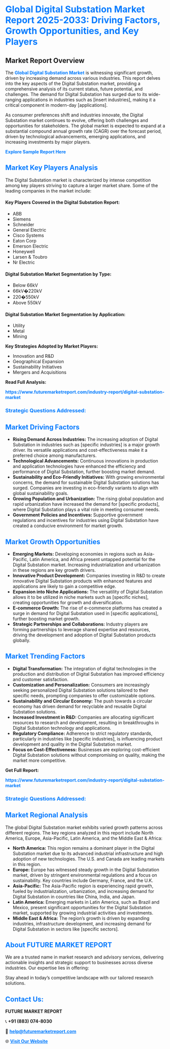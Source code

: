<h1 style="color: #007BFF;">Global Digital Substation Market Report 2025-2033: Driving Factors, Growth Opportunities, and Key Players</h1>

<section id="overview">
<h2>Market Report Overview</h2>
<p>The <a href="https://www.futuremarketreport.com/industry-report/digital-substation-market" style="color: #007BFF; text-decoration: none;"><strong>Global Digital Substation Market</strong></a> is witnessing significant growth, driven by increasing demand across various industries. This report delves into the key aspects of the Digital Substation market, providing a comprehensive analysis of its current status, future potential, and challenges. The demand for Digital Substation has surged due to its wide-ranging applications in industries such as [insert industries], making it a critical component in modern-day [applications].</p>
<p>As consumer preferences shift and industries innovate, the Digital Substation market continues to evolve, offering both challenges and opportunities for stakeholders. The global market is expected to expand at a substantial compound annual growth rate (CAGR) over the forecast period, driven by technological advancements, emerging applications, and increasing investments by major players.</p>
</section>

<section id="overview">
<p><a href="https://www.futuremarketreport.com/request-sample/reportId=102049" style="color: #007BFF; text-decoration: none;"><strong>Explore Sample Report Here</strong></a></p>
</section>

<section id="key-players">
<h2 style="color: #007BFF;">Market Key Players Analysis</h2>
<p>The Digital Substation market is characterized by intense competition among key players striving to capture a larger market share. Some of the leading companies in the market include:</p>
<h4>Key Players Covered in the Digital Substation Report:</h4>
<ul><li>ABB</li><li>Siemens</li><li>Schneider</li><li>General Electric</li><li>Cisco Systems</li><li>Eaton Corp</li><li>Emerson Electric</li><li>Honeywell</li><li>Larsen &amp; Toubro</li><li>Nr Electric</li></ul>
<h4>Digital Substation Market Segmentation by Type:</h4>
<ul><li>Below 66kV</li><li>66kV�220kV</li><li>220�550kV</li><li>Above 550kV</li></ul>

<h4>Digital Substation Market Segmentation by Application:</h4>
<ul><li>Utility</li><li>Metal</li><li>Mining</li></ul>
<p><strong>Key Strategies Adopted by Market Players:</strong></p>
<ul>
<li>Innovation and R&D</li>
<li>Geographical Expansion</li>
<li>Sustainability Initiatives</li>
<li>Mergers and Acquisitions</li>
</ul>
</section>

<section>
<p><strong>Read Full Analysis: </strong></p><a href="https://www.futuremarketreport.com/industry-report/digital-substation-market" style="color: #007BFF; text-decoration: none;"><strong>https://www.futuremarketreport.com/industry-report/digital-substation-market</strong></a>
<h3 style="color: #007BFF;">Strategic Questions Addressed:</h3>
</section>

<section id="driving-factors">
<h2 style="color: #007BFF;">Market Driving Factors</h2>
<ul>
<li><strong>Rising Demand Across Industries:</strong> The increasing adoption of Digital Substation in industries such as [specific industries] is a major growth driver. Its versatile applications and cost-effectiveness make it a preferred choice among manufacturers.</li>
<li><strong>Technological Advancements:</strong> Continuous innovations in production and application technologies have enhanced the efficiency and performance of Digital Substation, further boosting market demand.</li>
<li><strong>Sustainability and Eco-Friendly Initiatives:</strong> With growing environmental concerns, the demand for sustainable Digital Substation solutions has surged. Companies are investing in eco-friendly variants to align with global sustainability goals.</li>
<li><strong>Growing Population and Urbanization:</strong> The rising global population and rapid urbanization have increased the demand for [specific products], where Digital Substation plays a vital role in meeting consumer needs.</li>
<li><strong>Government Policies and Incentives:</strong> Supportive government regulations and incentives for industries using Digital Substation have created a conducive environment for market growth.</li>
</ul>
</section>

<section id="growth-opportunities">
<h2 style="color: #007BFF;">Market Growth Opportunities</h2>
<ul>
<li><strong>Emerging Markets:</strong> Developing economies in regions such as Asia-Pacific, Latin America, and Africa present untapped potential for the Digital Substation market. Increasing industrialization and urbanization in these regions are key growth drivers.</li>
<li><strong>Innovative Product Development:</strong> Companies investing in R&D to create innovative Digital Substation products with enhanced features and applications are likely to gain a competitive edge.</li>
<li><strong>Expansion into Niche Applications:</strong> The versatility of Digital Substation allows it to be utilized in niche markets such as [specific niches], creating opportunities for growth and diversification.</li>
<li><strong>E-commerce Growth:</strong> The rise of e-commerce platforms has created a surge in demand for Digital Substation used in [specific applications], further boosting market growth.</li>
<li><strong>Strategic Partnerships and Collaborations:</strong> Industry players are forming partnerships to leverage shared expertise and resources, driving the development and adoption of Digital Substation products globally.</li>
</ul>
</section>

<section id="trending-factors">
<h2 style="color: #007BFF;">Market Trending Factors</h2>
<ul>
<li><strong>Digital Transformation:</strong> The integration of digital technologies in the production and distribution of Digital Substation has improved efficiency and customer satisfaction.</li>
<li><strong>Customization and Personalization:</strong> Consumers are increasingly seeking personalized Digital Substation solutions tailored to their specific needs, prompting companies to offer customizable options.</li>
<li><strong>Sustainability and Circular Economy:</strong> The push towards a circular economy has driven demand for recyclable and reusable Digital Substation solutions.</li>
<li><strong>Increased Investment in R&D:</strong> Companies are allocating significant resources to research and development, resulting in breakthroughs in Digital Substation technology and applications.</li>
<li><strong>Regulatory Compliance:</strong> Adherence to strict regulatory standards, particularly in industries like [specific industries], is influencing product development and quality in the Digital Substation market.</li>
<li><strong>Focus on Cost-Effectiveness:</strong> Businesses are exploring cost-efficient Digital Substation solutions without compromising on quality, making the market more competitive.</li>
</ul>
</section>

<section>
<p><strong>Get Full Report: </strong></p><a href="https://www.futuremarketreport.com/industry-report/digital-substation-market" style="color: #007BFF; text-decoration: none;"><strong>https://www.futuremarketreport.com/industry-report/digital-substation-market</strong></a>
<h3 style="color: #007BFF;">Strategic Questions Addressed:</h3>
</section>


<section id="regional-analysis">
<h2 style="color: #007BFF;">Market Regional Analysis</h2>
<p>The global Digital Substation market exhibits varied growth patterns across different regions. The key regions analyzed in this report include North America, Europe, Asia-Pacific, Latin America, and the Middle East & Africa:</p>
<ul>
<li><strong>North America:</strong> This region remains a dominant player in the Digital Substation market due to its advanced industrial infrastructure and high adoption of new technologies. The U.S. and Canada are leading markets in this region.</li>
<li><strong>Europe:</strong> Europe has witnessed steady growth in the Digital Substation market, driven by stringent environmental regulations and a focus on sustainability. Key countries include Germany, France, and the U.K.</li>
<li><strong>Asia-Pacific:</strong> The Asia-Pacific region is experiencing rapid growth, fueled by industrialization, urbanization, and increasing demand for Digital Substation in countries like China, India, and Japan.</li>
<li><strong>Latin America:</strong> Emerging markets in Latin America, such as Brazil and Mexico, present significant opportunities for the Digital Substation market, supported by growing industrial activities and investments.</li>
<li><strong>Middle East & Africa:</strong> The region’s growth is driven by expanding industries, infrastructure development, and increasing demand for Digital Substation in sectors like [specific sectors].</li>
</ul>
</section>

<footer>
<h2 style="color: #007BFF;">About FUTURE MARKET REPORT</h2>
<p>We are a trusted name in market research and advisory services, delivering actionable insights and strategic support to businesses across diverse industries. Our expertise lies in offering:</p>

<p>Stay ahead in today’s competitive landscape with our tailored research solutions.</p>

<h2 style="color: #007BFF;">Contact Us:</h2>
<p><strong>FUTURE MARKET REPORT</strong></p>
<p>📞 <strong>+91 (883) 074-8030</strong></p>
<p>📧 <strong><a href="mailto:help@futuremarketreport.com" style="color: #007BFF;">help@futuremarketreport.com</a></strong></p>
<p>🌐 <strong><a href="https://www.futuremarketreport.com/" style="color: #007BFF;">Visit Our Website</a></strong></p>
</footer>